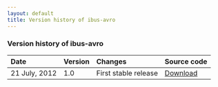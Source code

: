 ```yaml
---
layout: default
title: Version history of ibus-avro
---
```


### Version history of ibus-avro


Date | Version | Changes | Source code
:------------ | :------------- | :------------ | :------------
21 July, 2012 | 1.0  | First stable release  | [Download](https://github.com/sarim/ibus-avro/zipball/1.0)